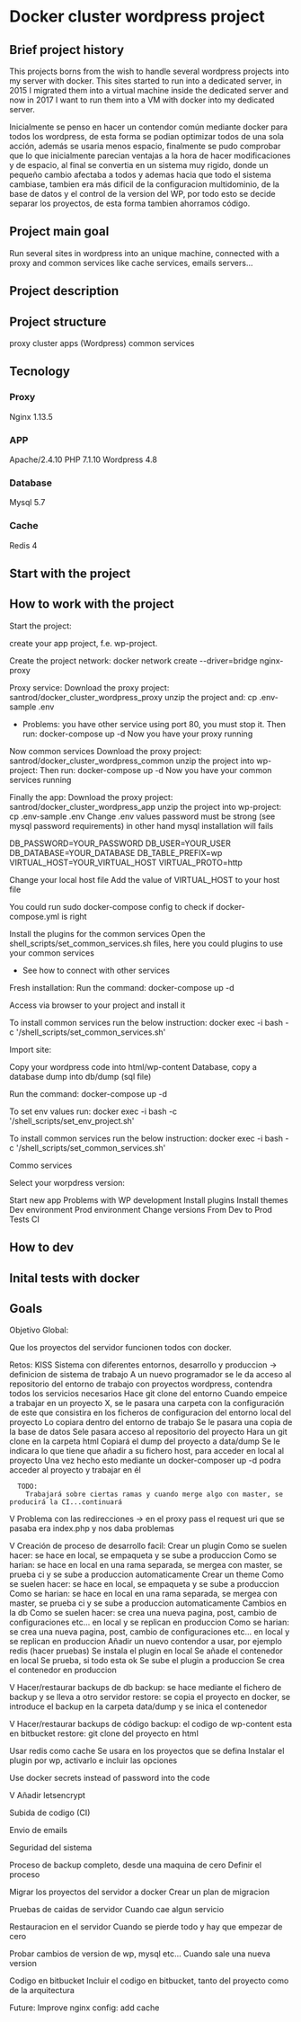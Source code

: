 # Docker cluster wordpress project

## Brief project history

This projects borns from the wish to handle several wordpress projects into my server with docker. This sites started to run into a dedicated server, in 2015 I migrated them into a virtual machine inside the dedicated server and now in 2017 I want to run them into a VM with docker into my dedicated server.

Inicialmente se penso en hacer un contendor común mediante docker para todos los wordpress, de esta forma se podian optimizar todos de una sola acción, además se usaria
menos espacio, finalmente se pudo comprobar que lo que inicialmente parecian ventajas a la hora de hacer modificaciones y de espacio, al final se convertia en un sistema muy
rigido, donde un pequeño cambio afectaba a todos y ademas hacia que todo el sistema cambiase, tambien era más dificil de la configuracion multidominio, de la base de datos y el control
de la version del WP, por todo esto se decide separar los proyectos, de esta forma tambien ahorramos código.

## Project main goal

Run several sites in wordpress into an unique machine, connected with a proxy and common services like cache services, emails servers...

## Project description


## Project structure

proxy
cluster apps (Wordpress)
common services

## Tecnology

### Proxy
Nginx 1.13.5

### APP
Apache/2.4.10
PHP 7.1.10
Wordpress 4.8

### Database
Mysql 5.7

### Cache
Redis 4

## Start with the project

## How to work with the project

Start the project:

create your app project, f.e. wp-project.

Create the project network:
docker network create --driver=bridge nginx-proxy

Proxy service:
Download the proxy project: santrod/docker_cluster_wordpress_proxy unzip the project and:
cp .env-sample .env
* Problems: you have other service using port 80, you must stop it.
Then run:
docker-compose up -d
Now you have your proxy running

Now common services
Download the proxy project: santrod/docker_cluster_wordpress_common unzip the project into wp-project:
Then run:
docker-compose up -d
Now you have your common services running

Finally the app:
Download the proxy project: santrod/docker_cluster_wordpress_app unzip the project into wp-project:
cp .env-sample .env
Change .env values
password must be strong (see mysql password requirements) in other hand mysql installation will fails

DB_PASSWORD=YOUR_PASSWORD
DB_USER=YOUR_USER
DB_DATABASE=YOUR_DATABASE
DB_TABLE_PREFIX=wp
VIRTUAL_HOST=YOUR_VIRTUAL_HOST
VIRTUAL_PROTO=http

Change your local host file
Add the value of VIRTUAL_HOST to your host file

You could run sudo docker-compose config to check if docker-compose.yml is right

Install the plugins for the common services
Open the shell_scripts/set_common_services.sh files, here you could plugins to use your common services
* See how to connect with other services

Fresh installation:
Run the command:
docker-compose up -d

Access via browser to your project and install it

To install common services run the below instruction:
docker exec -i <WP CONTAINER ID or NAME> bash -c '/shell_scripts/set_common_services.sh'

Import site:

Copy your wordpress code into html/wp-content
Database, copy a database dump into db/dump (sql file)

Run the command:
docker-compose up -d

To set env values run:
docker exec -i <WP CONTAINER ID or NAME> bash -c '/shell_scripts/set_env_project.sh'

To install common services run the below instruction:
docker exec -i <CONTAINER ID or NAME> bash -c '/shell_scripts/set_common_services.sh'


Commo services

Select your worpdress version:

Start new app
Problems with WP development
Install plugins
Install themes
Dev environment
Prod environment
Change versions
From Dev to Prod
Tests
CI

## How to dev

## Inital tests with docker

## Goals



Objetivo Global:

Que los proyectos del servidor funcionen todos con docker.

Retos:
  KISS
  Sistema con diferentes entornos, desarrollo y produccion
    -> definicion de sistema de trabajo
      A un nuevo programador se le da acceso al repositorio del entorno de trabajo con proyectos wordpress, contendra todos los servicios necesarios
      Hace git clone del entorno
      Cuando empeice a trabajar en un proyecto X, se le pasara una carpeta con la configuración de este que consistira en los ficheros de configuracion del entorno local del proyecto
      Lo copiara dentro del entorno de trabajo
      Se le pasara una copia de la base de datos
      Sele pasara acceso al repositorio del proyecto
      Hara un git clone en la carpeta html
      Copiará el dump del proyecto a data/dump
      Se le indicara lo que tiene que añadir a su fichero host, para acceder en local al proyecto
      Una vez hecho esto mediante un docker-composer up -d podra acceder al proyecto y trabajar en él

      TODO:
        Trabajará sobre ciertas ramas y cuando merge algo con master, se producirá la CI...continuará

  V Problema con las redirecciones
    -> en el proxy pass el request uri que se pasaba era index.php y nos daba problemas

  V Creación de proceso de desarrollo facil:
    Crear un plugin
      Como se suelen hacer: se hace en local, se empaqueta y se sube a produccion
      Como se harian: se hace en local en una rama separada, se mergea con master, se prueba ci y se sube a produccion automaticamente
    Crear un theme
      Como se suelen hacer: se hace en local, se empaqueta y se sube a produccion
      Como se harian: se hace en local en una rama separada, se mergea con master, se prueba ci y se sube a produccion automaticamente
    Cambios en la db
      Como se suelen hacer: se crea una nueva pagina, post, cambio de configuraciones etc... en local y se replican en produccion
      Como se harian: se crea una nueva pagina, post, cambio de configuraciones etc... en local y se replican en produccion
    Añadir un nuevo contendor a usar, por ejemplo redis (hacer pruebas)
      Se instala el plugin en local
      Se añade el contenedor en local
      Se prueba, si todo esta ok
      Se sube el plugin a produccion
      Se crea el contenedor en produccion

  V Hacer/restaurar backups de db
    backup: se hace mediante el fichero de backup y se lleva a otro servidor
    restore: se copia el proyecto en docker, se introduce el backup en la carpeta data/dump y se inica el contenedor

  V Hacer/restaurar backups de código
    backup: el codigo de wp-content esta en bitbucket
    restore: git clone del proyecto en html

  Usar redis como cache
    Se usara en los proyectos que se defina
    Instalar el plugin por wp, activarlo e incluir las opciones

  Use docker secrets instead of password into the code

  V Añadir letsencrypt

  Subida de codigo (CI)

  Envio de emails

  Seguridad del sistema

  Proceso de backup completo, desde una maquina de cero
    Definir el proceso

  Migrar los proyectos del servidor a docker
    Crear un plan de migracion

  Pruebas de caidas de servidor
    Cuando cae algun servicio

  Restauracion en el servidor
    Cuando se pierde todo y hay que empezar de cero

  Probar cambios de version de wp, mysql etc...
    Cuando sale una nueva version

  Codigo en bitbucket
    Incluir el codigo en bitbucket, tanto del proyecto como de la arquitectura

Future:
  Improve nginx config: add cache
